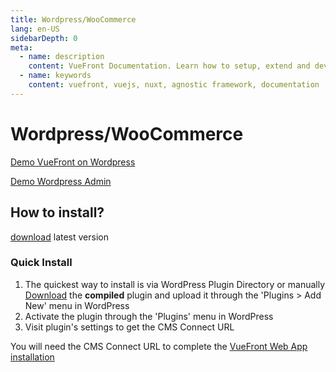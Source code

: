 ```yaml
---
title: Wordpress/WooCommerce
lang: en-US
sidebarDepth: 0
meta:
  - name: description
    content: VueFront Documentation. Learn how to setup, extend and develop your fully functional SPA and PWA frontend.
  - name: keywords
    content: vuefront, vuejs, nuxt, agnostic framework, documentation
---
```


# Wordpress/WooCommerce

[Demo VueFront on Wordpress](https://wordpress.vuefront.com/)

[Demo Wordpress Admin](https://wordpress.vuefront.com/admin)

## How to install?

[download](https://github.com/vuefront/wordpress/releases) latest version

### Quick Install
1. The quickest way to install is via WordPress Plugin Directory or manually [Download](https://github.com/vuefront/wordpress/releases) the **compiled** plugin and upload it through the 'Plugins > Add New' menu in WordPress
2. Activate the plugin through the 'Plugins' menu in WordPress
3. Visit plugin's settings to get the CMS Connect URL

You will need the CMS Connect URL to complete the [VueFront Web App installation](https://vuefront.com/guide/setup.html)
